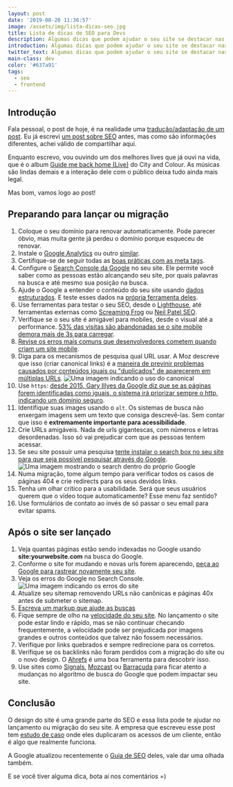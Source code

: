 ```yaml
---
layout: post
date: '2019-08-20 11:36:57'
image: /assets/img/lista-dicas-seo.jpg
title: Lista de dicas de SEO para Devs
description: Algumas dicas que podem ajudar o seu site se destacar nas pesquisas do Google.
introduction: Algumas dicas que podem ajudar o seu site se destacar nas pesquisas do Google.
twitter_text: Algumas dicas que podem ajudar o seu site se destacar nas pesquisas do Google.
main-class: dev
color: '#637a91'
tags:
  - seo
  - frontend
---
```

## Introdução

Fala pessoal, o post de hoje, é na realidade uma [tradução/adaptação de um post](https://dev.to/pagely/seo-cheat-sheet-for-devs-5h1g). Eu já escrevi [um post sobre SEO](https://willianjusten.com.br/como-melhorar-meu-seo/) antes, mas como são informações diferentes, achei válido de compartilhar aqui.

Enquanto escrevo, vou ouvindo um dos melhores lives que já ouvi na vida, que é o album [Guide me back home (Live)](https://open.spotify.com/album/4dfzMiWAbm39kNAbvgptDr?si=C14YEC2VS4-6pecYfOZb3g) do City and Colour. As músicas são lindas demais e a interação dele com o público deixa tudo ainda mais legal.

Mas bom, vamos logo ao post!

## Preparando para lançar ou migração

1. Coloque o seu domínio para renovar automaticamente. Pode parecer óbvio, mas muita gente já perdeu o domínio porque esqueceu de renovar.
2. Instale o [Google Analytics](https://analytics.google.com/analytics/web/) ou outro [similar](https://www.searchenginejournal.com/9-google-analytics-alternatives/92071/).
3. Certifique-se de seguir todas as [boas práticas com as meta tags](https://moz.com/blog/the-ultimate-guide-to-seo-meta-tags). 
4. Configure o [Search Console da Google](https://search.google.com/search-console/about?hl=pt-br) no seu site. Ele permite você saber como as pessoas estão alcançando seu site, por quais palavras na busca e até mesmo sua posição na busca.
5. Ajude o Google a entender o conteúdo do seu site usando [dados estruturados](https://developers.google.com/search/docs/guides/intro-structured-data?visit_id=1-636507697624367960-3670912478&rd=1). E teste esses dados na [própria ferramenta deles](https://search.google.com/structured-data/testing-tool/u/0/).
6. Use ferramentas para testar o seu SEO, desde o [Lighthouse](https://willianjusten.com.br/medindo-performance-do-seu-site-com-lighthouse/), até ferramentas externas como [Screaming Frog](https://www.screamingfrog.co.uk/seo-spider/) ou [Neil Patel SEO](https://neilpatel.com/br/seo-analyzer/).
7. Verifique se o seu site é amigável para mobiles, desde o visual até a performance. [53% das visitas são abandonadas se o site mobile demora mais de 3s para carregar](https://www.thinkwithgoogle.com/marketing-resources/data-measurement/mobile-page-speed-new-industry-benchmarks/).
8. [Revise os erros mais comuns que desenvolvedores cometem quando criam um site mobile](https://developers.google.com/search/mobile-sites/mobile-seo/common-mistakes).
9. Diga para os mecanismos de pesquisa qual URL usar. A Moz descreve que isso (criar canonical links) é a [maneira de previnir problemas causados por conteúdos iguais ou "duplicados" de aparecerem em múltiplas URLs](https://moz.com/learn/seo/canonicalization).
![Uma imagem indicando o uso do canonical](https://res.cloudinary.com/practicaldev/image/fetch/s--XLhblhZP--/c_limit%2Cf_auto%2Cfl_progressive%2Cq_auto%2Cw_880/https://pagely.com/wp-content/uploads/2018/01/rel-canon.png)
10. Use `https`: [desde 2015, Gary Illyes da Google diz que se as páginas forem identificadas como iguais, o sistema irá priorizar sempre o http, indicando um domínio seguro](https://www.bruceclay.com/blog/gary-illyes-interview/). 
11. Identifique suas images usando o `alt`. Os sistemas de busca não enxergam imagens sem um texto que consiga descrevê-las. Sem contar que isso é **extremamente importante para acessibilidade**.
12. Crie URLs amigáveis. Nada de urls gigantescas, com números e letras desordenadas. Isso só vai prejudicar com que as pessoas tentem acessar.
13. Se seu site possuir uma pesquisa [tente instalar o search box no seu site para que seja possível pesquisar através do Google](https://developers.google.com/search/docs/data-types/sitelinks-searchbox).
![Uma imagem mostrando o search dentro do próprio Google](https://res.cloudinary.com/practicaldev/image/fetch/s--4yXlk8jE--/c_limit%2Cf_auto%2Cfl_progressive%2Cq_auto%2Cw_880/https://pagely.com/wp-content/uploads/2018/01/search-engine-box.png)
14. Numa migração, tome algum tempo para verificar todos os casos de páginas 404 e crie redirects para os seus devidos links.
15. Tenha um olhar crítico para a usabilidade. Será que seus usuários querem que o vídeo toque automaticamente? Esse menu faz sentido?
16. Use formulários de contato ao invés de só passar o seu email para evitar spams. 

## Após o site ser lançado

1. Veja quantas páginas estão sendo indexadas no Google usando **site:yourwebsite.com** na busca do Google.
2. Conforme o site for mudando e novas urls forem aparecendo, [peça ao Google para rastrear novamente seu site](https://support.google.com/webmasters/answer/6065812?hl=en).
3. Veja os erros do Google no Search Console.
![Uma imagem indicando os erros do site](https://res.cloudinary.com/practicaldev/image/fetch/s--7wV6EGFG--/c_limit%2Cf_auto%2Cfl_progressive%2Cq_auto%2Cw_880/https://pagely.com/wp-content/uploads/2018/01/crawl-errors.png)
4. Atualize seu sitemap removendo URLs não canônicas e páginas 40x antes de submeter o sitemap.
5. [Escreva um markup que ajude as buscas](https://support.google.com/webmasters/answer/99170)
6. Fique sempre de olho na [velocidade do seu site](https://developers.google.com/speed/). No lançamento o site pode estar lindo e rápido, mas se não continuar checando frequentemente, a velocidade pode ser prejudicada por imagens grandes e outros conteúdos que talvez não fossem necessários.
7. Verifique por links quebrados e sempre redirecione para os corretos.
8. Verifique se os backlinks não foram perdidos com a migração do site ou o novo design. O [Ahrefs](https://ahrefs.com/) é uma boa ferramenta para descobrir isso.
9. Use sites como [Signals](https://cognitiveseo.com/signals/), [Mozcast](http://mozcast.com/) ou [Barracuda](https://barracuda.digital/panguin-seo-tool/) para ficar atento a mudanças no algoritmo de busca do Google que podem impactar seu site.

## Conclusão

O design do site é uma grande parte do SEO e essa lista pode te ajudar no lançamento ou migração do seu site. A empresa que escreveu esse post tem [estudo de caso](https://pagely.com/case-studies/bmc/) onde eles duplicaram os acessos de um cliente, então é algo que realmente funciona.

A Google atualizou recentemente o [Guia de SEO](https://support.google.com/webmasters/answer/7451184) deles, vale dar uma olhada também.

E se você tiver alguma dica, bota aí nos comentários =)
